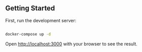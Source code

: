 ## Getting Started

First, run the development server:

```bash

docker-compose up -d

```

Open [http://localhost:3000](http://localhost:3000) with your browser to see the result.